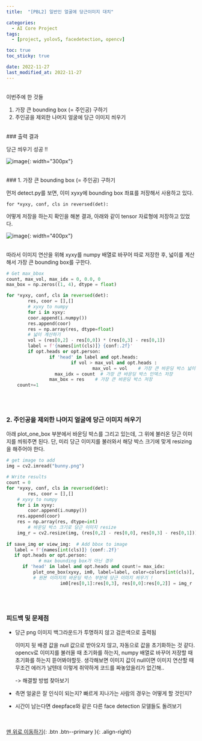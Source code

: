 ```yaml
---
title:  "[PBL2] 일반인 얼굴에 당근이미지 대치" 

categories:
  - AI Core Project
tags:
  - [project, yolov5, facedetection, opencv]

toc: true
toc_sticky: true

date: 2022-11-27
last_modified_at: 2022-11-27
---
```



<br/> 
이번주에 한 것들 

1. 가장 큰  bounding box (= 주인공) 구하기
2. 주인공을 제외한 나머지 얼굴에 당근 이미지 씌우기 


<br/> 
### 출력 결과

당근 씌우기 성공 !!

![image](https://user-images.githubusercontent.com/86834982/204151594-e925fe95-dcf1-478c-9dff-a888bb7e21a1.png){: width="300px"}  



<br/> 
### 1. 가장 큰 bounding box (= 주인공) 구하기

먼저 detect.py를 보면, 이미 xyxy에 bounding box 좌표를 저장해서 사용하고 있다. 

`for *xyxy, conf, cls in reversed(det):`

어떻게 저장을 하는지 확인을 해본 결과, 아래와 같이 tensor 자료형에 저장하고 있었다. 

![image](https://user-images.githubusercontent.com/86834982/204151593-1a7aaebd-d7c0-4d2c-bb30-580a306f24b7.png){: width="400px"}  

<br/> 
따라서 이미지 연산을 위해 xyxy를 numpy 배열로 바꾸어 따로 저장한 후, 넓이를 계산해서 가장 큰 bounding box를 구한다. 

```python
# Get max_bbox
count, max_vol, max_idx = 0, 0.0, 0
max_box = np.zeros((1, 4), dtype = float)

for *xyxy, conf, cls in reversed(det):
		res, coor = [],[]
		# xyxy to numpy
		for i in xyxy:
		coor.append(i.numpy())
		res.append(coor)
		res = np.array(res, dtype=float)
		# 넓이 계산하기 
		vol = (res[0,2] - res[0,0]) * (res[0,3] - res[0,1])
		label = f'{names[int(cls)]} {conf:.2f}'
		if opt.heads or opt.person:
				if 'head' in label and opt.heads:
						if vol > max_vol and opt.heads :
								max_vol = vol    # 가장 큰 바운딩 박스 넓이 저장
	              max_idx = count  # 가장 큰 바운딩 박스 인덱스 저장
                max_box = res    # 가장 큰 바운딩 박스 저장 
    count+=1
```


<br/> <br/> 
### 2. 주인공을 제외한 나머지 얼굴에 당근 이미지 씌우기

아래 plot_one_box 부분에서 바운딩 박스를 그리고 있는데, 그 위에 불러온 당근 이미지를 씌워주면 된다. 단, 미리 당근 이미지를 불러와서 해당 박스 크기에 맞게 resizing을 해주어야 한다. 

```python
# get image to add
img = cv2.imread("bunny.png")

# Write results
count = 0
for *xyxy, conf, cls in reversed(det):
		res, coor = [],[]
    # xyxy to numpy
    for i in xyxy:
        coor.append(i.numpy())
    res.append(coor)
    res = np.array(res, dtype=int)
		# 바운딩 박스 크기로 당근 이미지 resize 
    img_r = cv2.resize(img, (res[0,2] - res[0,0], res[0,3] - res[0,1]))
                    
if save_img or view_img:  # Add bbox to image
   label = f'{names[int(cls)]} {conf:.2f}'
   if opt.heads or opt.person:
			# max bounding box가 아닌 경우 
      if 'head' in label and opt.heads and count!= max_idx: 
          plot_one_box(xyxy, im0, label=label, color=colors[int(cls)], line_thickness=3)
          # 원본 이미지의 바운딩 박스 부분에 당근 이미지 씌우기 !
					im0[res[0,1]:res[0,3], res[0,0]:res[0,2]] = img_r
```


<br/> <br/> 
### 피드백 및 문제점

- 당근 png 이미지 백그라운드가 투명하지 않고 검은색으로 출력됨
    
    이미지 뒷 배경 값을 null 값으로 받아오지 않고, 자동으로 값을 초기화하는 것 같다. opencv로 이미지를 불러올 때 초기화를 하는지, numpy 배열로 바꾸어 저장할 때 초기화를 하는지 뜯어봐야할듯. 생각해보면 이미지 값이 null이면 이미지 연산할 때 무조건 에러가 날텐데 이렇게 취약하게 코드를 짜놓았을리가 없긴해..
    
     -> 해결할 방법 찾아보기
    
- 측면 얼굴은 잘 인식이 되는지? 빠르게 지나가는 사람의 경우는 어떻게 할 것인지?
- 시간이 남는다면 deepface와 같은 다른 face detection 모델들도 돌려보기

<br/><br/>
[맨 위로 이동하기](#){: .btn .btn--primary }{: .align-right}
